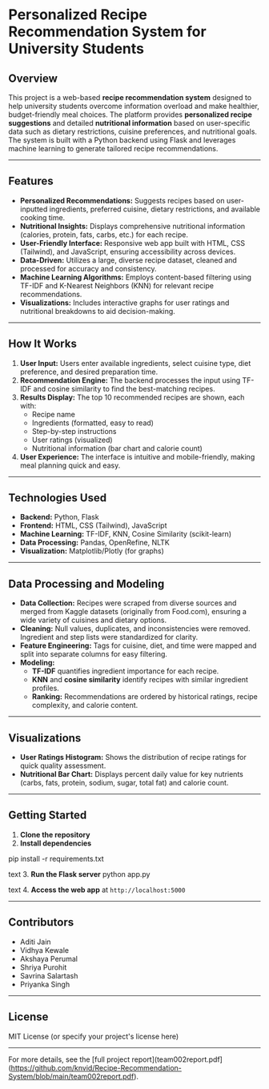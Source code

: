 # Personalized Recipe Recommendation System for University Students

## Overview

This project is a web-based **recipe recommendation system** designed to help university students overcome information overload and make healthier, budget-friendly meal choices. The platform provides **personalized recipe suggestions** and detailed **nutritional information** based on user-specific data such as dietary restrictions, cuisine preferences, and nutritional goals. The system is built with a Python backend using Flask and leverages machine learning to generate tailored recipe recommendations.

---

## Features

- **Personalized Recommendations:** Suggests recipes based on user-inputted ingredients, preferred cuisine, dietary restrictions, and available cooking time.
- **Nutritional Insights:** Displays comprehensive nutritional information (calories, protein, fats, carbs, etc.) for each recipe.
- **User-Friendly Interface:** Responsive web app built with HTML, CSS (Tailwind), and JavaScript, ensuring accessibility across devices.
- **Data-Driven:** Utilizes a large, diverse recipe dataset, cleaned and processed for accuracy and consistency.
- **Machine Learning Algorithms:** Employs content-based filtering using TF-IDF and K-Nearest Neighbors (KNN) for relevant recipe recommendations.
- **Visualizations:** Includes interactive graphs for user ratings and nutritional breakdowns to aid decision-making.

---

## How It Works

1. **User Input:** Users enter available ingredients, select cuisine type, diet preference, and desired preparation time.
2. **Recommendation Engine:** The backend processes the input using TF-IDF and cosine similarity to find the best-matching recipes.
3. **Results Display:** The top 10 recommended recipes are shown, each with:
   - Recipe name
   - Ingredients (formatted, easy to read)
   - Step-by-step instructions
   - User ratings (visualized)
   - Nutritional information (bar chart and calorie count)
4. **User Experience:** The interface is intuitive and mobile-friendly, making meal planning quick and easy.

---

## Technologies Used

- **Backend:** Python, Flask
- **Frontend:** HTML, CSS (Tailwind), JavaScript
- **Machine Learning:** TF-IDF, KNN, Cosine Similarity (scikit-learn)
- **Data Processing:** Pandas, OpenRefine, NLTK
- **Visualization:** Matplotlib/Plotly (for graphs)

---

## Data Processing and Modeling

- **Data Collection:** Recipes were scraped from diverse sources and merged from Kaggle datasets (originally from Food.com), ensuring a wide variety of cuisines and dietary options.
- **Cleaning:** Null values, duplicates, and inconsistencies were removed. Ingredient and step lists were standardized for clarity.
- **Feature Engineering:** Tags for cuisine, diet, and time were mapped and split into separate columns for easy filtering.
- **Modeling:** 
  - **TF-IDF** quantifies ingredient importance for each recipe.
  - **KNN** and **cosine similarity** identify recipes with similar ingredient profiles.
  - **Ranking:** Recommendations are ordered by historical ratings, recipe complexity, and calorie content.

---

## Visualizations

- **User Ratings Histogram:** Shows the distribution of recipe ratings for quick quality assessment.
- **Nutritional Bar Chart:** Displays percent daily value for key nutrients (carbs, fats, protein, sodium, sugar, total fat) and calorie count.

---

## Getting Started

1. **Clone the repository**
2. **Install dependencies**

pip install -r requirements.txt

text
3. **Run the Flask server**
python app.py

text
4. **Access the web app** at `http://localhost:5000`

---

## Contributors

- Aditi Jain
- Vidhya Kewale
- Akshaya Perumal
- Shriya Purohit
- Savrina Salartash
- Priyanka Singh

---

## License

MIT License (or specify your project's license here)

---

For more details, see the [full project report](team002report.pdf](https://github.com/knvid/Recipe-Recommendation-System/blob/main/team002report.pdf).
